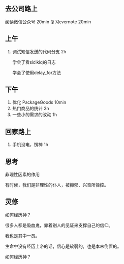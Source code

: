 ## 去公司路上

阅读微信公众号 20min
复习evernote 20min

## 上午

1. 调试短信发送的代码分支 2h

   学会了看sidikiq的日志
   
   学会了使用delay_for方法
    

## 下午

1. 优化 PackageGoods 10min
2. 热门商品的统计 2h
3. 一些小的需求的改动  1h

## 回家路上

1. 手机没电，愣神 1h

## 思考

非理性因素的作用

有时候，我们是非理性的仆人，被抑郁、兴奋所操控。

## 灵修

如何经历神？

很多人都是吸血鬼，靠着别人的见证来支撑自己的信仰。

我也是其中一员。

生命中没有经历上帝的话，信心是软弱的，也是本末倒置的。

如何经历神？